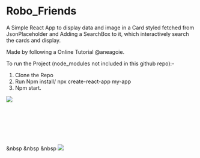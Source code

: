 # Robo_Friends
A Simple React App to display data and image in a Card styled fetched from JsonPlaceholder and Adding a SearchBox to it, which interactively search the cards and display.

Made by following a Online Tutorial @aneagoie.

To run the Project (node_modules not included in this github repo):- 
1) Clone the Repo
2) Run Npm install/ npx create-react-app my-app
3) Npm start.


  <img src="https://user-images.githubusercontent.com/41236287/77448499-e6e00b80-6e16-11ea-930c-71927cc31d17.jpg">
 
  <br> <br> <br><br><br>
 
 &nbsp &nbsp &nbsp <img src="https://user-images.githubusercontent.com/41236287/77447709-fc086a80-6e15-11ea-92b4-4e49ec4ca9ec.gif">

